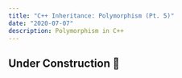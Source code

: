 ```yaml
---
title: "C++ Inheritance: Polymorphism (Pt. 5)"
date: "2020-07-07"
description: Polymorphism in C++
---
```

## Under Construction 🚧